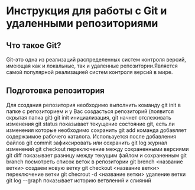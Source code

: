 # Инструкция для работы с Git и удаленными репозиториями 


## Что такое Git?

 Git-это одна из реализаций распределенных систем контроля версий, имеющая как и локальные, так и
 удаленные репозитории.Является самой популярной реализацией систем контроля версий в мире.

## Подготовка репозитория
Для создания репозитория необходимо выполнить команду git init в папке с репозиторием и у Вас создасться 
репозиторий (появится скрытая папка git)
git init инициализация, git начнет отслеживать изменения
git status показывает текущение состояние git, есть ли изменения которые необходимо сохранить
git add команда добавляет содержзимое рабочего каталога. Используется после добавления файлов
git commit зафиксировать или сохранить
git log журнал изменений
git checkout переключение между сохраненными версиями
git diff показывает разницу между текущим файлом и сохраненным
git branch посмотреть список веток в репозитории
git brench <название ветки> создаем новую ветку
git checkout <название ветки> переключение ветки
git checrout -d <название ветки> удаление ветки
git log --graph показывает историю ветвлений и слияний
